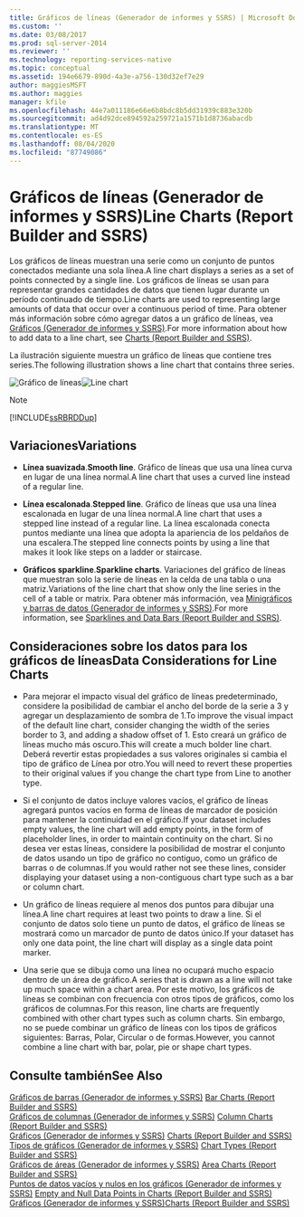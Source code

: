 ```yaml
---
title: Gráficos de líneas (Generador de informes y SSRS) | Microsoft Docs
ms.custom: ''
ms.date: 03/08/2017
ms.prod: sql-server-2014
ms.reviewer: ''
ms.technology: reporting-services-native
ms.topic: conceptual
ms.assetid: 194e6679-890d-4a3e-a756-130d32ef7e29
author: maggiesMSFT
ms.author: maggies
manager: kfile
ms.openlocfilehash: 44e7a011186e66e6b8bdc8b5dd31939c883e320b
ms.sourcegitcommit: ad4d92dce894592a259721a1571b1d8736abacdb
ms.translationtype: MT
ms.contentlocale: es-ES
ms.lasthandoff: 08/04/2020
ms.locfileid: "87749086"
---
```

# <a name="line-charts-report-builder-and-ssrs"></a><span data-ttu-id="39195-102">Gráficos de líneas (Generador de informes y SSRS)</span><span class="sxs-lookup"><span data-stu-id="39195-102">Line Charts (Report Builder and SSRS)</span></span>
  <span data-ttu-id="39195-103">Los gráficos de líneas muestran una serie como un conjunto de puntos conectados mediante una sola línea.</span><span class="sxs-lookup"><span data-stu-id="39195-103">A line chart displays a series as a set of points connected by a single line.</span></span> <span data-ttu-id="39195-104">Los gráficos de líneas se usan para representar grandes cantidades de datos que tienen lugar durante un período continuado de tiempo.</span><span class="sxs-lookup"><span data-stu-id="39195-104">Line charts are used to representing large amounts of data that occur over a continuous period of time.</span></span> <span data-ttu-id="39195-105">Para obtener más información sobre cómo agregar datos a un gráfico de líneas, vea [Gráficos &#40;Generador de informes y SSRS&#41;](charts-report-builder-and-ssrs.md).</span><span class="sxs-lookup"><span data-stu-id="39195-105">For more information about how to add data to a line chart, see [Charts &#40;Report Builder and SSRS&#41;](charts-report-builder-and-ssrs.md).</span></span>  
  
 <span data-ttu-id="39195-106">La ilustración siguiente muestra un gráfico de líneas que contiene tres series.</span><span class="sxs-lookup"><span data-stu-id="39195-106">The following illustration shows a line chart that contains three series.</span></span>  
  
 <span data-ttu-id="39195-107">![Gráfico de líneas](../media/rs-linechart.gif "Gráfico de líneas")</span><span class="sxs-lookup"><span data-stu-id="39195-107">![Line chart](../media/rs-linechart.gif "Line chart")</span></span>  
  
> [!NOTE]  
>  [!INCLUDE[ssRBRDDup](../../includes/ssrbrddup-md.md)]  
  
## <a name="variations"></a><span data-ttu-id="39195-108">Variaciones</span><span class="sxs-lookup"><span data-stu-id="39195-108">Variations</span></span>  
  
-   <span data-ttu-id="39195-109">**Línea suavizada**.</span><span class="sxs-lookup"><span data-stu-id="39195-109">**Smooth line**.</span></span> <span data-ttu-id="39195-110">Gráfico de líneas que usa una línea curva en lugar de una línea normal.</span><span class="sxs-lookup"><span data-stu-id="39195-110">A line chart that uses a curved line instead of a regular line.</span></span>  
  
-   <span data-ttu-id="39195-111">**Línea escalonada**.</span><span class="sxs-lookup"><span data-stu-id="39195-111">**Stepped line**.</span></span> <span data-ttu-id="39195-112">Gráfico de líneas que usa una línea escalonada en lugar de una línea normal.</span><span class="sxs-lookup"><span data-stu-id="39195-112">A line chart that uses a stepped line instead of a regular line.</span></span> <span data-ttu-id="39195-113">La línea escalonada conecta puntos mediante una línea que adopta la apariencia de los peldaños de una escalera.</span><span class="sxs-lookup"><span data-stu-id="39195-113">The stepped line connects points by using a line that makes it look like steps on a ladder or staircase.</span></span>  
  
-   <span data-ttu-id="39195-114">**Gráficos sparkline**.</span><span class="sxs-lookup"><span data-stu-id="39195-114">**Sparkline charts**.</span></span> <span data-ttu-id="39195-115">Variaciones del gráfico de líneas que muestran solo la serie de líneas en la celda de una tabla o una matriz.</span><span class="sxs-lookup"><span data-stu-id="39195-115">Variations of the line chart that show only the line series in the cell of a table or matrix.</span></span> <span data-ttu-id="39195-116">Para obtener más información, vea [Minigráficos y barras de datos &#40;Generador de informes y SSRS&#41;](sparklines-and-data-bars-report-builder-and-ssrs.md).</span><span class="sxs-lookup"><span data-stu-id="39195-116">For more information, see [Sparklines and Data Bars &#40;Report Builder and SSRS&#41;](sparklines-and-data-bars-report-builder-and-ssrs.md).</span></span>  
  
## <a name="data-considerations-for-line-charts"></a><span data-ttu-id="39195-117">Consideraciones sobre los datos para los gráficos de líneas</span><span class="sxs-lookup"><span data-stu-id="39195-117">Data Considerations for Line Charts</span></span>  
  
-   <span data-ttu-id="39195-118">Para mejorar el impacto visual del gráfico de líneas predeterminado, considere la posibilidad de cambiar el ancho del borde de la serie a 3 y agregar un desplazamiento de sombra de 1.</span><span class="sxs-lookup"><span data-stu-id="39195-118">To improve the visual impact of the default line chart, consider changing the width of the series border to 3, and adding a shadow offset of 1.</span></span> <span data-ttu-id="39195-119">Esto creará un gráfico de líneas mucho más oscuro.</span><span class="sxs-lookup"><span data-stu-id="39195-119">This will create a much bolder line chart.</span></span> <span data-ttu-id="39195-120">Deberá revertir estas propiedades a sus valores originales si cambia el tipo de gráfico de Línea por otro.</span><span class="sxs-lookup"><span data-stu-id="39195-120">You will need to revert these properties to their original values if you change the chart type from Line to another type.</span></span>  
  
-   <span data-ttu-id="39195-121">Si el conjunto de datos incluye valores vacíos, el gráfico de líneas agregará puntos vacíos en forma de líneas de marcador de posición para mantener la continuidad en el gráfico.</span><span class="sxs-lookup"><span data-stu-id="39195-121">If your dataset includes empty values, the line chart will add empty points, in the form of placeholder lines, in order to maintain continuity on the chart.</span></span> <span data-ttu-id="39195-122">Si no desea ver estas líneas, considere la posibilidad de mostrar el conjunto de datos usando un tipo de gráfico no contiguo, como un gráfico de barras o de columnas.</span><span class="sxs-lookup"><span data-stu-id="39195-122">If you would rather not see these lines, consider displaying your dataset using a non-contiguous chart type such as a bar or column chart.</span></span>  
  
-   <span data-ttu-id="39195-123">Un gráfico de líneas requiere al menos dos puntos para dibujar una línea.</span><span class="sxs-lookup"><span data-stu-id="39195-123">A line chart requires at least two points to draw a line.</span></span>  <span data-ttu-id="39195-124">Si el conjunto de datos solo tiene un punto de datos, el gráfico de líneas se mostrará como un marcador de punto de datos único.</span><span class="sxs-lookup"><span data-stu-id="39195-124">If your dataset has only one data point, the line chart will display as a single data point marker.</span></span>  
  
-   <span data-ttu-id="39195-125">Una serie que se dibuja como una línea no ocupará mucho espacio dentro de un área de gráfico.</span><span class="sxs-lookup"><span data-stu-id="39195-125">A series that is drawn as a line will not take up much space within a chart area.</span></span>  <span data-ttu-id="39195-126">Por este motivo, los gráficos de líneas se combinan con frecuencia con otros tipos de gráficos, como los gráficos de columnas.</span><span class="sxs-lookup"><span data-stu-id="39195-126">For this reason, line charts are frequently combined with other chart types such as column charts.</span></span> <span data-ttu-id="39195-127">Sin embargo, no se puede combinar un gráfico de líneas con los tipos de gráficos siguientes: Barras, Polar, Circular o de formas.</span><span class="sxs-lookup"><span data-stu-id="39195-127">However, you cannot combine a line chart with bar, polar, pie or shape chart types.</span></span>  
  
## <a name="see-also"></a><span data-ttu-id="39195-128">Consulte también</span><span class="sxs-lookup"><span data-stu-id="39195-128">See Also</span></span>  
 <span data-ttu-id="39195-129">[Gráficos de barras &#40;Generador de informes y SSRS&#41;](bar-charts-report-builder-and-ssrs.md) </span><span class="sxs-lookup"><span data-stu-id="39195-129">[Bar Charts &#40;Report Builder and SSRS&#41;](bar-charts-report-builder-and-ssrs.md) </span></span>  
 <span data-ttu-id="39195-130">[Gráficos de columnas &#40;Generador de informes y SSRS&#41;](column-charts-report-builder-and-ssrs.md) </span><span class="sxs-lookup"><span data-stu-id="39195-130">[Column Charts &#40;Report Builder and SSRS&#41;](column-charts-report-builder-and-ssrs.md) </span></span>  
 <span data-ttu-id="39195-131">[Gráficos &#40;Generador de informes y SSRS&#41;](charts-report-builder-and-ssrs.md) </span><span class="sxs-lookup"><span data-stu-id="39195-131">[Charts &#40;Report Builder and SSRS&#41;](charts-report-builder-and-ssrs.md) </span></span>  
 <span data-ttu-id="39195-132">[Tipos de gráficos &#40;Generador de informes y SSRS&#41;](chart-types-report-builder-and-ssrs.md) </span><span class="sxs-lookup"><span data-stu-id="39195-132">[Chart Types &#40;Report Builder and SSRS&#41;](chart-types-report-builder-and-ssrs.md) </span></span>  
 <span data-ttu-id="39195-133">[Gráficos de áreas &#40;Generador de informes y SSRS&#41;](area-charts-report-builder-and-ssrs.md) </span><span class="sxs-lookup"><span data-stu-id="39195-133">[Area Charts &#40;Report Builder and SSRS&#41;](area-charts-report-builder-and-ssrs.md) </span></span>  
 <span data-ttu-id="39195-134">[Puntos de datos vacíos y nulos en los gráficos &#40;Generador de informes y SSRS&#41;](empty-and-null-data-points-in-charts-report-builder-and-ssrs.md) </span><span class="sxs-lookup"><span data-stu-id="39195-134">[Empty and Null Data Points in Charts &#40;Report Builder and SSRS&#41;](empty-and-null-data-points-in-charts-report-builder-and-ssrs.md) </span></span>  
 [<span data-ttu-id="39195-135">Gráficos &#40;Generador de informes y SSRS&#41;</span><span class="sxs-lookup"><span data-stu-id="39195-135">Charts &#40;Report Builder and SSRS&#41;</span></span>](charts-report-builder-and-ssrs.md)  
  
  
